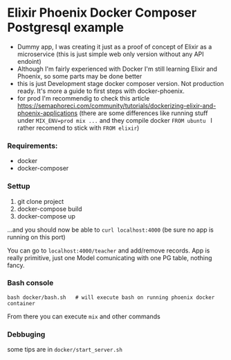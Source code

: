 # Elixir Phoenix Docker Composer Postgresql example

* Dummy app, I was creating it just as a proof of concept of Elixir
  as a microservice (this is just simple web only version without any API endoint)
* Although I'm fairly experienced with Docker I'm still learning Elixir
  and Phoenix, so some parts may be done better
* this is just Development stage docker composer version. Not production
  ready. It's more a guide to first steps with docker-phoenix.
* for prod I'm recommendig to check this article https://semaphoreci.com/community/tutorials/dockerizing-elixir-and-phoenix-applications (there are some differences like running stuff under `MIX_ENV=prod mix ...` and they compile docker `FROM ubuntu
` I rather recomend to stick with `FROM elixir`)

### Requirements:

* docker
* docker-composer

### Settup

1. git clone project
2. docker-compose build
3. docker-compose up

...and you should now be able to `curl localhost:4000` (be sure no app is
running on this port)

You can go to `localhost:4000/teacher` and add/remove records. App is
really primitive, just one Model comunicating with one PG table, nothing
fancy.

### Bash console

```
bash docker/bash.sh   # will execute bash on running phoenix docker container
```

From there you can execute `mix` and other commands

###  Debbuging

some tips are in `docker/start_server.sh`
